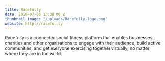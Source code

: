 ```yaml
---
title: Racefully
date: 2018-07-06 13:38:00 Z
thumbnail_image: "/uploads/Racefully-logo.png"
website: http://raceful.ly
---
```


Racefully is a connected social fitness platform that enables businesses, charities and other organisations to engage with their audience, build active communities, and get everyone exercising together virtually, no matter where they are in the world.